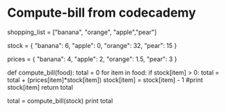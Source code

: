 # Compute-bill from codecademy
shopping_list = ["banana", "orange", "apple","pear"]

stock = {
  "banana": 6,
  "apple": 0,
  "orange": 32,
  "pear": 15
}
    
prices = {
  "banana": 4,
  "apple": 2,
  "orange": 1.5,
  "pear": 3
}

def compute_bill(food):
  total = 0
  for item in food:
    if stock[item] > 0:
      total = total + (prices[item]*stock[item])
      stock[item] = stock[item] - 1
      #print stock[item]
  return total

total = compute_bill(stock)
print total
